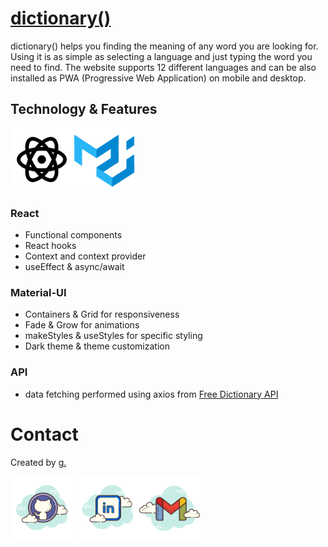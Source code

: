 # [dictionary()](https://dictionary-react-eight.vercel.app/)

dictionary() helps you finding the meaning of any word you are looking for.
Using it is as simple as selecting a language and just typing the word you need to find.
The website supports 12 different languages and can be also installed as PWA (Progressive Web Application) on mobile and desktop.

## Technology & Features

<img title="React" src="./icons/react-120.png" width="100" /><img title="Material-UI" src="./icons/material-ui-120.png" width="100" />

### React

- Functional components
- React hooks
- Context and context provider
- useEffect & async/await

### Material-UI

- Containers & Grid for responsiveness
- Fade & Grow for animations
- makeStyles & useStyles for specific styling
- Dark theme & theme customization

### API

- data fetching performed using axios from [Free Dictionary API](https://dictionaryapi.dev/)

# Contact

Created by [g.](https://www.linkedin.com/in/giuliano-marco-montis/)

[<img title="GitHub Link" src="./icons/github-500.png" width="100" />](https://github.com/GiulianoMarcoMontis)
[<img title="LinkedIn Link" src="./icons/linkedin-500.png" width="100" />](https://www.linkedin.com/in/giuliano-marco-montis/)[<img title="LinkedIn Link" src="./icons/gmail-500.png" width="100" />](mailto:giuliano.montis@gmail.com)
